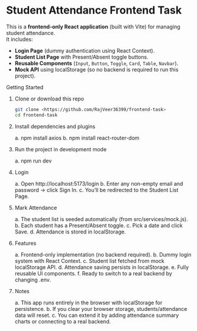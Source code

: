 # Student Attendance Frontend Task

This is a **frontend-only React application** (built with Vite) for managing student attendance.  
It includes:

- **Login Page** (dummy authentication using React Context).
- **Student List Page** with Present/Absent toggle buttons.
- **Reusable Components** (`Input`, `Button`, `Toggle`, `Card`, `Table`, `Navbar`).
- **Mock API** using localStorage (so no backend is required to run this project).

Getting Started

1. Clone or download this repo
   
    ```bash
    git clone <https://github.com/RajVeer36399/frontend-task>
    cd frontend-task

3. Install dependencies and plugins
   
    a. npm install axios
    b. npm install react-router-dom

4. Run the project in development mode
   
    a. npm run dev

5. Login
   
    a. Open http://localhost:5173/login 
    b. Enter any non-empty email and password → click Sign In.
    c. You’ll be redirected to the Student List Page.

6. Mark Attendance
   
    a. The student list is seeded automatically (from src/services/mock.js).
    b. Each student has a Present/Absent toggle.
    c. Pick a date and click Save.
    d. Attendance is stored in localStorage.

7. Features
   
    a. Frontend-only implementation (no backend required).
    b. Dummy login system with React Context.
    c. Student list fetched from mock localStorage API.
    d. Attendance saving persists in localStorage.
    e. Fully reusable UI components.
    f. Ready to switch to a real backend by changing .env.

8. Notes
   
    a. This app runs entirely in the browser with localStorage for persistence.
    b. If you clear your browser storage, students/attendance data will reset.
    c. You can extend it by adding attendance summary charts or connecting to a real backend.
